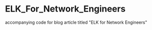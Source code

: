 ELK_For_Network_Engineers
=========================

accompanying code for blog article titled "ELK for Network Engineers"
